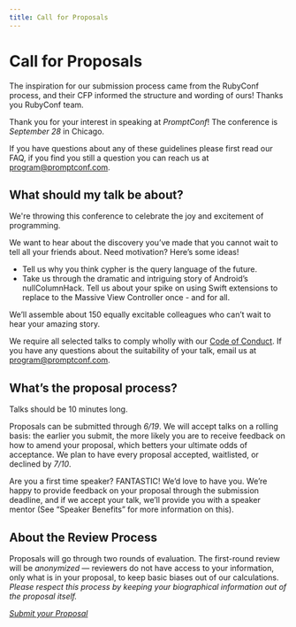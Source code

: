 ```yaml
---
title: Call for Proposals
---
```


# Call for Proposals

The inspiration  for our submission process came from the RubyConf process, and their CFP informed the structure and wording of ours! Thanks you RubyConf team. 

Thank you for your interest in speaking at *PromptConf*! The conference is *September 28* in Chicago.

If you have questions about any of these guidelines please first read our FAQ, if you find you still a question you can reach us at [program@promptconf.com](program@promptconf.com).

## What should my talk be about?

We're throwing this conference to celebrate the joy and excitement of programming.

We want to hear about the discovery you’ve made that you cannot wait to tell all your friends about. Need motivation? Here’s some ideas!

- Tell us why you think cypher is the query language of the future. 
- Take us through the dramatic and intriguing story of Android’s nullColumnHack.
Tell us about your spike on using Swift extensions to replace to the Massive View Controller once - and for all. 

We’ll assemble about 150 equally excitable colleagues who can’t wait to hear your amazing story.

We require all selected talks to comply wholly with our [Code of Conduct](conduct.html). If you have any questions about the suitability of your talk, email us at [program@promptconf.com](program@promptconf.com).

## What’s the proposal process?

Talks should be 10 minutes long.

Proposals can be submitted through *6/19*. We will accept talks on a rolling basis: the earlier you submit, the more likely you are to receive feedback on how to amend your proposal, which betters your ultimate odds of acceptance. We plan to have every proposal accepted, waitlisted, or declined by *7/10*.

Are you a first time speaker? FANTASTIC! We’d love to have you. We’re happy to provide feedback on your proposal through the submission deadline, and if we accept your talk, we’ll provide you with a speaker mentor (See “Speaker Benefits” for more information on this).

## About the Review Process

Proposals will go through two rounds of evaluation. The first-round review will be *anonymized* — reviewers do not have access to your information, only what is in your proposal, to keep basic biases out of our calculations. *Please respect this process by keeping your biographical information out of the proposal itself.*

[*Submit your Proposal*](/404)
